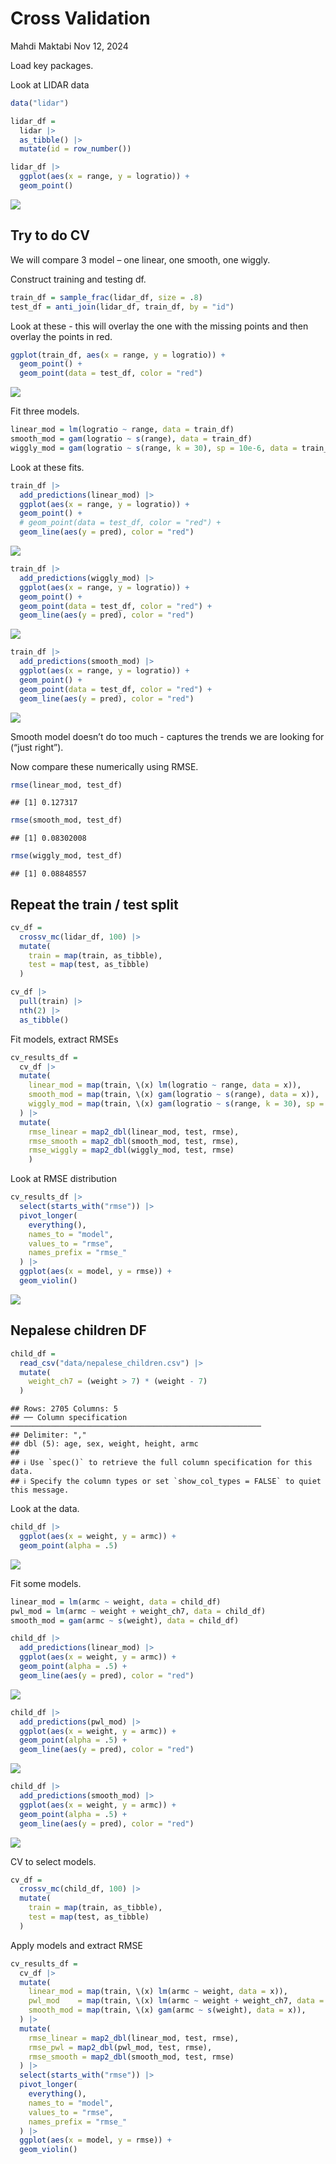 Cross Validation
================
Mahdi Maktabi
Nov 12, 2024

Load key packages.

Look at LIDAR data

``` r
data("lidar")

lidar_df = 
  lidar |> 
  as_tibble() |> 
  mutate(id = row_number())
```

``` r
lidar_df |> 
  ggplot(aes(x = range, y = logratio)) +
  geom_point()
```

![](cross_validation_files/figure-gfm/unnamed-chunk-2-1.png)<!-- -->

## Try to do CV

We will compare 3 model – one linear, one smooth, one wiggly.

Construct training and testing df.

``` r
train_df = sample_frac(lidar_df, size = .8)
test_df = anti_join(lidar_df, train_df, by = "id")
```

Look at these - this will overlay the one with the missing points and
then overlay the points in red.

``` r
ggplot(train_df, aes(x = range, y = logratio)) +
  geom_point() +
  geom_point(data = test_df, color = "red")
```

![](cross_validation_files/figure-gfm/unnamed-chunk-4-1.png)<!-- -->

Fit three models.

``` r
linear_mod = lm(logratio ~ range, data = train_df)
smooth_mod = gam(logratio ~ s(range), data = train_df)
wiggly_mod = gam(logratio ~ s(range, k = 30), sp = 10e-6, data = train_df)
```

Look at these fits.

``` r
train_df |> 
  add_predictions(linear_mod) |> 
  ggplot(aes(x = range, y = logratio)) +
  geom_point() +
  # geom_point(data = test_df, color = "red") +
  geom_line(aes(y = pred), color = "red")
```

![](cross_validation_files/figure-gfm/unnamed-chunk-6-1.png)<!-- -->

``` r
train_df |> 
  add_predictions(wiggly_mod) |> 
  ggplot(aes(x = range, y = logratio)) +
  geom_point() +
  geom_point(data = test_df, color = "red") +
  geom_line(aes(y = pred), color = "red")
```

![](cross_validation_files/figure-gfm/unnamed-chunk-7-1.png)<!-- -->

``` r
train_df |> 
  add_predictions(smooth_mod) |> 
  ggplot(aes(x = range, y = logratio)) +
  geom_point() +
  geom_point(data = test_df, color = "red") +
  geom_line(aes(y = pred), color = "red")
```

![](cross_validation_files/figure-gfm/unnamed-chunk-8-1.png)<!-- -->

Smooth model doesn’t do too much - captures the trends we are looking
for (“just right”).

Now compare these numerically using RMSE.

``` r
rmse(linear_mod, test_df)
```

    ## [1] 0.127317

``` r
rmse(smooth_mod, test_df)
```

    ## [1] 0.08302008

``` r
rmse(wiggly_mod, test_df)
```

    ## [1] 0.08848557

## Repeat the train / test split

``` r
cv_df = 
  crossv_mc(lidar_df, 100) |> 
  mutate(
    train = map(train, as_tibble),
    test = map(test, as_tibble)
  )
```

``` r
cv_df |> 
  pull(train) |> 
  nth(2) |> 
  as_tibble()
```

Fit models, extract RMSEs

``` r
cv_results_df = 
  cv_df |> 
  mutate(
    linear_mod = map(train, \(x) lm(logratio ~ range, data = x)),
    smooth_mod = map(train, \(x) gam(logratio ~ s(range), data = x)),
    wiggly_mod = map(train, \(x) gam(logratio ~ s(range, k = 30), sp = 10e-6, data = x))
  ) |> 
  mutate(
    rmse_linear = map2_dbl(linear_mod, test, rmse),
    rmse_smooth = map2_dbl(smooth_mod, test, rmse),
    rmse_wiggly = map2_dbl(wiggly_mod, test, rmse)
    )
```

Look at RMSE distribution

``` r
cv_results_df |> 
  select(starts_with("rmse")) |> 
  pivot_longer(
    everything(),
    names_to = "model",
    values_to = "rmse",
    names_prefix = "rmse_"
  ) |> 
  ggplot(aes(x = model, y = rmse)) +
  geom_violin()
```

![](cross_validation_files/figure-gfm/unnamed-chunk-13-1.png)<!-- -->

## Nepalese children DF

``` r
child_df = 
  read_csv("data/nepalese_children.csv") |> 
  mutate(
    weight_ch7 = (weight > 7) * (weight - 7)
  )
```

    ## Rows: 2705 Columns: 5
    ## ── Column specification ────────────────────────────────────────────────────────
    ## Delimiter: ","
    ## dbl (5): age, sex, weight, height, armc
    ## 
    ## ℹ Use `spec()` to retrieve the full column specification for this data.
    ## ℹ Specify the column types or set `show_col_types = FALSE` to quiet this message.

Look at the data.

``` r
child_df |> 
  ggplot(aes(x = weight, y = armc)) +
  geom_point(alpha = .5)
```

![](cross_validation_files/figure-gfm/unnamed-chunk-15-1.png)<!-- -->

Fit some models.

``` r
linear_mod = lm(armc ~ weight, data = child_df)
pwl_mod = lm(armc ~ weight + weight_ch7, data = child_df)
smooth_mod = gam(armc ~ s(weight), data = child_df)
```

``` r
child_df |> 
  add_predictions(linear_mod) |> 
  ggplot(aes(x = weight, y = armc)) +
  geom_point(alpha = .5) +
  geom_line(aes(y = pred), color = "red")
```

![](cross_validation_files/figure-gfm/unnamed-chunk-17-1.png)<!-- -->

``` r
child_df |> 
  add_predictions(pwl_mod) |> 
  ggplot(aes(x = weight, y = armc)) +
  geom_point(alpha = .5) +
  geom_line(aes(y = pred), color = "red")
```

![](cross_validation_files/figure-gfm/unnamed-chunk-18-1.png)<!-- -->

``` r
child_df |> 
  add_predictions(smooth_mod) |> 
  ggplot(aes(x = weight, y = armc)) +
  geom_point(alpha = .5) +
  geom_line(aes(y = pred), color = "red")
```

![](cross_validation_files/figure-gfm/unnamed-chunk-19-1.png)<!-- -->

CV to select models.

``` r
cv_df =
  crossv_mc(child_df, 100) |> 
  mutate(
    train = map(train, as_tibble),
    test = map(test, as_tibble)
  )
```

Apply models and extract RMSE

``` r
cv_results_df = 
  cv_df |> 
  mutate(
    linear_mod = map(train, \(x) lm(armc ~ weight, data = x)),
    pwl_mod    = map(train, \(x) lm(armc ~ weight + weight_ch7, data = x)),
    smooth_mod = map(train, \(x) gam(armc ~ s(weight), data = x)),
  ) |> 
  mutate(
    rmse_linear = map2_dbl(linear_mod, test, rmse),
    rmse_pwl = map2_dbl(pwl_mod, test, rmse),
    rmse_smooth = map2_dbl(smooth_mod, test, rmse)
  ) |> 
  select(starts_with("rmse")) |> 
  pivot_longer(
    everything(),
    names_to = "model",
    values_to = "rmse",
    names_prefix = "rmse_"
  ) |> 
  ggplot(aes(x = model, y = rmse)) +
  geom_violin()
```
